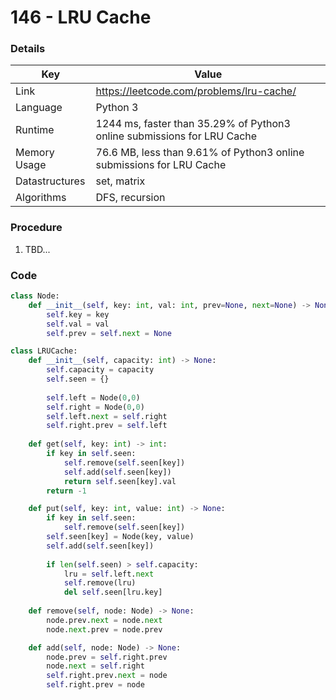 # 146 - LRU Cache

### Details

| Key | Value |
| --- | ----- |
| Link | https://leetcode.com/problems/lru-cache/
| Language | Python 3
| Runtime | 1244 ms, faster than 35.29% of Python3 online submissions for LRU Cache
| Memory Usage | 76.6 MB, less than 9.61% of Python3 online submissions for LRU Cache
| Datastructures | set, matrix
| Algorithms | DFS, recursion

### Procedure

1. TBD...

### Code


```python
class Node:
    def __init__(self, key: int, val: int, prev=None, next=None) -> None:
        self.key = key
        self.val = val
        self.prev = self.next = None

class LRUCache:
    def __init__(self, capacity: int) -> None:
        self.capacity = capacity
        self.seen = {}
        
        self.left = Node(0,0)
        self.right = Node(0,0)
        self.left.next = self.right
        self.right.prev = self.left
        
    def get(self, key: int) -> int:
        if key in self.seen:
            self.remove(self.seen[key])
            self.add(self.seen[key])
            return self.seen[key].val
        return -1

    def put(self, key: int, value: int) -> None:
        if key in self.seen:
            self.remove(self.seen[key])
        self.seen[key] = Node(key, value)
        self.add(self.seen[key])
        
        if len(self.seen) > self.capacity:
            lru = self.left.next
            self.remove(lru)
            del self.seen[lru.key]
        
    def remove(self, node: Node) -> None:
        node.prev.next = node.next
        node.next.prev = node.prev

    def add(self, node: Node) -> None:
        node.prev = self.right.prev
        node.next = self.right
        self.right.prev.next = node
        self.right.prev = node
```
